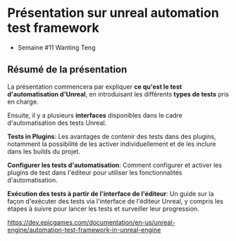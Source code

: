 # Présentation sur unreal automation test framework

- Semaine #11 Wanting Teng


## Résumé de la présentation



La présentation commencera par expliquer **ce qu'est le test d'automatisation d'Unreal**, en introduisant les différents **types de tests** pris en charge.

Ensuite, il y a plusieurs **interfaces** disponibles dans le cadre d'automatisation des tests Unreal.

**Tests in Plugins**: Les avantages de contenir des tests dans des plugins, notamment la possibilité de les activer individuellement et de les inclure dans les builds du projet.

**Configurer les tests d'automatisation**: Comment configurer et activer les plugins de test dans l'éditeur pour utiliser les fonctionnalités d'automatisation.

**Exécution des tests à partir de l'interface de l'éditeur**: Un guide sur la façon d'exécuter des tests via l'interface de l'éditeur Unreal, y compris les étapes à suivre pour lancer les tests et surveiller leur progression.

https://dev.epicgames.com/documentation/en-us/unreal-engine/automation-test-framework-in-unreal-engine